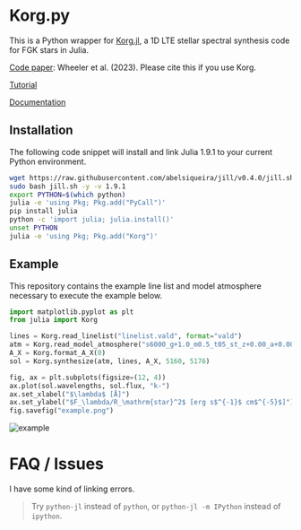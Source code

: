 # Korg.py

This is a Python wrapper for [Korg.jl](https://github.com/ajwheeler/Korg.jl), a 1D LTE stellar spectral synthesis code for FGK stars in Julia.

[Code paper](https://ui.adsabs.harvard.edu/abs/2023AJ....165...68W/abstract): Wheeler et al. (2023). Please cite this if you use Korg.

[Tutorial](https://github.com/ajwheeler/Korg.jl/blob/main/misc/Tutorial%20notebooks/Tutorial.ipynb)

[Documentation](https://ajwheeler.github.io/Korg.jl/stable/)

## Installation

The following code snippet will install and link Julia 1.9.1 to your current Python environment.

```bash
wget https://raw.githubusercontent.com/abelsiqueira/jill/v0.4.0/jill.sh
sudo bash jill.sh -y -v 1.9.1
export PYTHON=$(which python)
julia -e 'using Pkg; Pkg.add("PyCall")'
pip install julia
python -c 'import julia; julia.install()'
unset PYTHON
julia -e 'using Pkg; Pkg.add("Korg")'
```

## Example

This repository contains the example line list and model atmosphere necessary to execute the example below.

```python
import matplotlib.pyplot as plt
from julia import Korg

lines = Korg.read_linelist("linelist.vald", format="vald")
atm = Korg.read_model_atmosphere("s6000_g+1.0_m0.5_t05_st_z+0.00_a+0.00_c+0.00_n+0.00_o+0.00_r+0.00_s+0.00.mod")
A_X = Korg.format_A_X(0)
sol = Korg.synthesize(atm, lines, A_X, 5160, 5176)

fig, ax = plt.subplots(figsize=(12, 4))
ax.plot(sol.wavelengths, sol.flux, "k-")
ax.set_xlabel("$\lambda$ [Å]")
ax.set_ylabel("$F_\lambda/R_\mathrm{star}^2$ [erg s$^{-1}$ cm$^{-5}$]")
fig.savefig("example.png")
```
![example](https://github.com/andycasey/Korg.py/assets/504436/92110745-fce1-4c21-881d-b98cf296998d)

# FAQ / Issues

I have some kind of linking errors.

> Try `python-jl` instead of `python`, or `python-jl -m IPython` instead of `ipython`.


